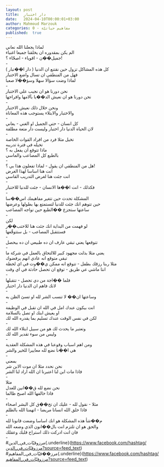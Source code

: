 ```yaml
---
layout: post
title:  دار اختبار
date:   2024-04-10T00:00:01+03:00
author: Mahmoud Marzouk
categories: 0 - مفاهيم حياتيّة
published:  true
---
```

لماذا يجعلنا الله نعاني\
الم يكن بمقدوره ان يخلقنا جميعا اغنياء\
جميل��ن - اقوياء - اصحّاء ؟!\
-\
كل هذه المشاكل تزول حين نقتنع ان الدنيا ( دار ا��تبار )\
فهل من المنطقي ان تسال واضع الاختبار\
لماذا وضت سؤالا سهلا وسؤ��لا صعبا\
-\
نحن دورنا هو ان نجيب علي الاختبار\
نحن دورنا هو ان نعيش الد��يا بآلامها وافراحها\
-\
ونحن خلال ذلك نعيش الاختبار\
والاختبار والابتلاء يستوجب هذه المعاناة\
-\
كل انسان - حتي الجميل او الغني - يعاني\
لان الحياة الدنيا دار اختبار وليست دار متعة مطلقة\
-\
تخيل مثلا فرد من افراد القوات الخاصة\
تخيله في فترة تدريبه\
ماذا تتوقع ان يفعل به ؟\
بالطبع كل المصاعب والماسي\
-\
هل من المنطقي ان يقول - لماذا تفعلون هذا بي ؟!\
انت هنا اساسا لهذا الغرض\
انت جئت هنا لغرض التدريب القاسي\
-\
فكذلك - انت ا��ها الانسان - جئت للدنيا للاختبار\
-\
المشكلة تحدث حين تتغير مفاهيمك اس��سا\
حين تتوهم انك جئت للدنيا لتستمتع بها بطولها وعرضها\
ساعتها ستجزع ��الطبع حين تواجه المصاعب\
-\
لكن\
لو فهمت من البداية انك جئت هنا للاختب��ر\
فستتقبل المصاعب - بل ستتوقّعها\
-\
تتوقعها يعني تبقي عارف ان ده طبيعي ان ده بيحصل\
-\
يعني مثلا بذلت مجهود كبير للالتحاق بالعمل في شركة ما\
تبقي متوقع انه عادي انهم يرفضوك\
مثلا ربنا رزقك بطفل - تتوقع انه ممكن ي��وت في اي لحظة\
انتا ماشي عي طريق - توقع ان تحصل حادثة في اي وقت\
-\
فلما ��اجة من دي تحصل - تتقبلها\
لانك فاهم ان الدنيا دار اختبار\
-\
وساعتها ان�� لا تنسب الشر لله او تسئ الظن به\
-\
انت بيكون عندك امل في الله ان تقبل في الوظيفة\
او يعيش ابنك او تصل بالسلامة\
لكن في نفس الوقت عندك تسليم بما يقدره الله لك\
-\
وتعتبر ما يحدث لك هو من سبيل ابتلاء الله لك\
وليس من سوء تقدير الله لك\
-\
ومن اهم اسباب وقوعنا في هذه المشكلة العقدية\
هي ا��نا نضع لله معاييرا للخير والشر\
-\
بمعني\
نحن نحدد مثلا ان موت الابن شر\
فاذا مات ابن لنا اعتبرنا ان الله اراد لنا الشر\
-\
مثلا\
نحن نضع لله ق��انين للعدل\
فاذا خالفها الله اصبح ظالما\
-\
مثلا - نقول لله - عليك ان تخ��ق كل البشر اصحاء\
فاذا خلق الله انسانا مريضا - اتهمنا الله بالظلم\
-\
م��شأ هذه المشكلة هو انك اساسا وضعت قانونا لله\
والحق هو ان تلتزم انت بال��انون الذي وضعه الله\
فان انت ادركت ذلك استراح قلبك وعقلك\
-\
\#مرزوقيّات_في_الدين{.underline}(https://www.facebook.com/hashtag/مرزوقيّات_في_الدين?source=feed_text)\
\#مرز��قيّات_في_المفاهيم{.underline}(https://www.facebook.com/hashtag/مرزوقيّات_في_المفاهيم?source=feed_text)
